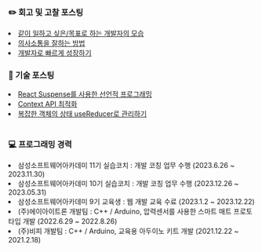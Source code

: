 <div> 
    <h3> ✏️ 회고 및 고찰 포스팅</h3>
    <li> <a href="https://jeongseulho.github.io/diary/2-%EA%B0%99%EC%9D%B4-%EC%9D%BC%ED%95%98%EA%B3%A0-%EC%8B%B6%EC%9D%80-%EA%B0%9C%EB%B0%9C%EC%9E%90%EC%9D%98-%EB%AA%A8%EC%8A%B5/"> 같이 일하고 싶은/목표로 하는 개발자의 모습 </a> </li>
    <li> <a href="https://jeongseulho.github.io/diary/3-%EC%9D%98%EC%82%AC%EC%86%8C%ED%86%B5%EC%9D%84-%EC%9E%98%ED%95%98%EB%8A%94-%EB%B0%A9%EB%B2%95/"> 의사소통을 잘하는 방법  </a> </li>
    <li> <a href="https://jeongseulho.github.io/diary/4-%EA%B0%9C%EB%B0%9C%EC%9E%90%EB%A1%9C-%EB%B9%A0%EB%A5%B4%EA%B2%8C-%EC%84%B1%EC%9E%A5%ED%95%98%EA%B8%B0/"> 개발자로 빠르게 성장하기 </a> </li>
</div>
<div> 
    <h3> 📱 기술 포스팅</h3>  
    <li> <a href="https://jeongseulho.github.io/tech/2023-10-01-React-Suspense/"> React Suspense를 사용한 선언적 프로그래밍 </a> </li>
    <li> <a href="https://jeongseulho.github.io/tech/2023-08-20-Context-API-%EC%B5%9C%EC%A0%81%ED%99%94/"> Context API 최적화 </a> </li>
    <li> <a href="https://jeongseulho.github.io/tech/2023-09-22-%EB%B3%B5%EC%9E%A1%ED%95%9C-%EA%B0%9D%EC%B2%B4%EC%9D%98-%EC%83%81%ED%83%9C-useReducer%EB%A1%9C-%EA%B4%80%EB%A6%AC%ED%95%98%EA%B8%B0/"> 복잡한 객체의 상태 useReducer로 관리하기 </a> </li>
</div>
<br>
<div> 
    <h3> 💻 프로그래밍 경력</h3>  
    <li> 삼성소프트웨어아카데미 11기 실습코치 : 개발 코칭 업무 수행 (2023.6.26 ~ 2023.11.30)
    <li> 삼성소프트웨어아카데미 10기 실습코치 : 개발 코칭 업무 수행 (2023.12.26 ~ 2023.05.31)
    <li> 삼성소프트웨어아카데미 9기 교육생 : 웹 개발 교육 수료 (2023.1.2 ~ 2023.12.22)
    <li> (주)에이아이트론 개발팀 : C++ / Arduino, 압력센서를 사용한 스마트 매트 프로토타입 개발 (2022.6.29 ~ 2022.8.26)
    <li> (주)비피 개발팀 : C++ / Arduino, 교육용 아두이노 키트 개발 (2021.12.22 ~ 2021.2.18)
</div>
